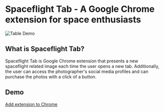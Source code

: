# Spaceflight Tab - A Google Chrome extension for space enthusiasts

![Table Demo](chrome_store_files/demo.gif)

## What is Spaceflight Tab?
Spaceflight Tab is Google Chrome extension that presents a new spaceflight related image each time the user opens a new tab. Additionally, the user can access the photographer's social media profiles and can purchase the photos with a click of a button.

## Demo
[Add extension to Chrome](https://chrome.google.com/webstore/detail/spaceflight-tab/ljpohllnndbgdcmnphalclhkckdigfdm?hl=en)
